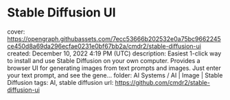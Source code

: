 # Stable Diffusion UI

cover: https://opengraph.githubassets.com/7ecc53666b202532e0a75bc9662245ce450d8a69da296ecfae0231e0bf67bb2a/cmdr2/stable-diffusion-ui
created: December 10, 2022 4:19 PM (UTC)
description: Easiest 1-click way to install and use Stable Diffusion on your own computer. Provides a browser UI for generating images from text prompts and images. Just enter your text prompt, and see the gene...
folder: AI Systems / AI | Image | Stable Diffusion
tags: AI, stable diffusion
url: https://github.com/cmdr2/stable-diffusion-ui